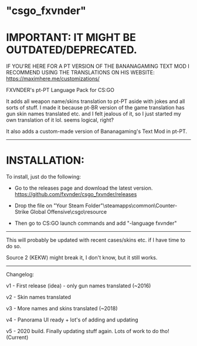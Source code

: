 # "csgo_fxvnder"

# IMPORTANT: IT MIGHT BE OUTDATED/DEPRECATED.
IF YOU'RE HERE FOR A PT VERSION OF THE BANANAGAMING TEXT MOD I RECOMMEND USING THE TRANSLATIONS ON HIS WEBSITE: https://maximhere.me/customizations/

FXVNDER's pt-PT Language Pack for CS:GO

It adds all weapon name/skins translation to pt-PT aside with jokes and all sorts of stuff.
I made it because pt-BR version of the game translation has gun skin names translated etc. and I felt jealous of it, so I just started my own translation of it lol. seems logical, right?

It also adds a custom-made version of Bananagaming's Text Mod in pt-PT.

---
# INSTALLATION:

To install, just do the following:
- Go to the releases page and download the latest version. 
https://github.com/fxvnder/csgo_fxvnder/releases

- Drop the file on "Your Steam Folder"\steamapps\common\Counter-Strike Global Offensive\csgo\resource

- Then go to CS:GO launch commands and add "-language fxvnder"

---

This will probably be updated with recent cases/skins etc. if I have time to do so.

Source 2 (KEKW) might break it, I don't know, but it still works.

-----

Changelog:

v1 - First release (idea) - only gun names translated (~2016)

v2 - Skin names translated

v3 - More names and skins translated (~2018)

v4 - Panorama UI ready + lot's of adding and updating

v5 - 2020 build. Finally updating stuff again. Lots of work to do tho! (Current)

